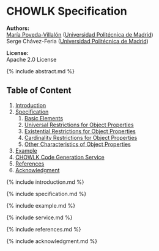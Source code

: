 # CHOWLK Specification

**Authors:**<br>
[María Poveda-Villalón](http://w3id.org/people/mpoveda) ([Universidad Politécnica de Madrid](https://www.upm.es/))<br>
Serge Chávez-Feria ([Universidad Politécnica de Madrid](https://www.upm.es/))

**License:**<br>
Apache 2.0 License

{% include abstract.md %}

## Table of Content

1. [Introduction](#introduction)
2. [Specification](#specification)
    1. [Basic Elements](#basic-elements)
    2. [Universal Restrictions for Object Properties](#universal-restrictions-for-object-properties)
    3. [Existential Restrictions for Object Properties](#existential-restrictions-for-object-properties)
    4. [Cardinality Restrictions for Object Properties](#cardinality-restrictions-for-object-properties)
    5. [Other Characteristics of Object Properties](#other-characteristics-of-object-properties)
3. [Example](#example)
4. [CHOWLK Code Generation Service](#service)
5. [References](#references)
6. [Acknowledgment](#acknowledgment)

<a name="introduction"></a>
{% include introduction.md %}

<a name="specification"></a>
{% include specification.md %}

<a name="example"></a>
{% include example.md %}

<a name="service"></a>
{% include service.md %}

<a name="reference"></a>
{% include references.md %}

<a name="acknowledgment"></a>
{% include acknowledgment.md %}
